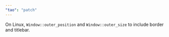 ```yaml
---
"tao": "patch"
---
```


On Linux, `Window::outer_position` and `Window::outer_size` to include border and titlebar.
